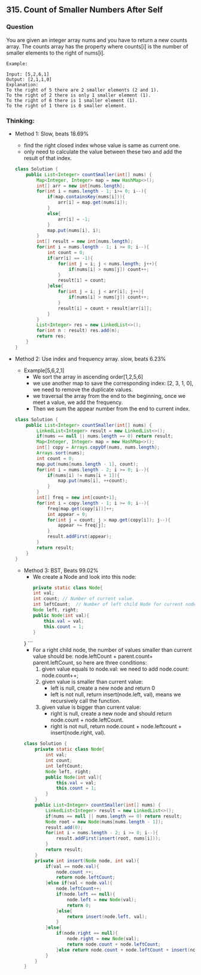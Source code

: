 ## 315. Count of Smaller Numbers After Self

### Question
You are given an integer array nums and you have to return a new counts array. The counts array has the property where counts[i] is the number of smaller elements to the right of nums[i].

```
Example:

Input: [5,2,6,1]
Output: [2,1,1,0] 
Explanation:
To the right of 5 there are 2 smaller elements (2 and 1).
To the right of 2 there is only 1 smaller element (1).
To the right of 6 there is 1 smaller element (1).
To the right of 1 there is 0 smaller element.
```

### Thinking:
* Method 1: Slow, beats 18.69%
	* find the right closed index whose value is same as current one.
	* only need to calculate the value between these two and add the result of that index.
    ```Java
    class Solution {
        public List<Integer> countSmaller(int[] nums) {
            Map<Integer, Integer> map = new HashMap<>();
            int[] arr = new int[nums.length];
            for(int i = nums.length - 1; i>= 0; i--){
                if(map.containsKey(nums[i])){
                    arr[i] = map.get(nums[i]);
                }
                else{
                    arr[i] = -1;
                }
                map.put(nums[i], i);
            }
            int[] result = new int[nums.length];
            for(int i = nums.length - 1; i >= 0; i--){
                int count = 0;
                if(arr[i] == -1){
                    for(int j = i; j < nums.length; j++){
                        if(nums[i] > nums[j]) count++;
                    }
                    result[i] = count;
                }else{
                    for(int j = i; j < arr[i]; j++){
                        if(nums[i] > nums[j]) count++;
                    }
                    result[i] = count + result[arr[i]];
                }
            }
            List<Integer> res = new LinkedList<>();
            for(int n : result) res.add(n);
            return res;
        }
    }
    ```

* Method 2:  Use index and frequency array. slow, beats 6.23%
	* Example[5,6,2,1]
		* We sort the array in ascending order[1,2,5,6]
		* we use another map to save the corresponding index: [2, 3, 1, 0], we need to remove the duplicate values.
		* we traversal the array from the end to the beginning, once we meet a value, we add the frequency.
		* Then we sum the appear number from the end to current index.
	```Java
	class Solution {
	    public List<Integer> countSmaller(int[] nums) {
	        LinkedList<Integer> result = new LinkedList<>();
	        if(nums == null || nums.length == 0) return result;
	        Map<Integer, Integer> map = new HashMap<>();
	        int[] copy = Arrays.copyOf(nums, nums.length);
	        Arrays.sort(nums);
	        int count = 0;
	        map.put(nums[nums.length - 1], count);
	        for(int i = nums.length - 2; i >= 0; i--){
	            if(nums[i] != nums[i + 1]){
	                map.put(nums[i], ++count);
	            }
	        }
	        int[] freq = new int[count+1];
	        for(int i = copy.length - 1; i >= 0; i--){
	            freq[map.get(copy[i])]++;
	            int appear = 0;
	            for(int j = count; j > map.get(copy[i]); j--){
	                appear += freq[j];
	            }
	            result.addFirst(appear);
	        }
	        return result;
	    }
	}
	```

	* Method 3: BST, Beats 99.02%
		* We create a Node and look into this node:
			```Java
			private static class Node{
	        int val;
	        int count; // Number of current value.
	        int leftCount;	// Number of left child Node for current node.
	        Node left, right;
	        public Node(int val){
	            this.val = val;
	            this.count = 1;
	        }
	    }
			```
		* For a right child node, the number of values smaller than current value should be: node.leftCount + parent.count+ parent.leftCount, so here are three conditions:
			1. given value equals to node.val: we need to add node.count: node.count++;
			2. given value is smaller than current value:
				* left is null, create a new node and return 0
				* left is not null, return insert(node.left, val), means we recursively call the function.
			3. given value is bigger than current value:
				* right is null, create a new node and should return node.count + node.leftCount.
				* right is not null, return node.count + node.leftcount + insert(node.right, val).
		```Java
		class Solution {
		    private static class Node{
		        int val;
		        int count;
		        int leftCount;
		        Node left, right;
		        public Node(int val){
		            this.val = val;
		            this.count = 1;
		        }
		    }
		    public List<Integer> countSmaller(int[] nums) {
		        LinkedList<Integer> result = new LinkedList<>();
		        if(nums == null || nums.length == 0) return result;
		        Node root = new Node(nums[nums.length - 1]);
		        result.add(0);
		        for(int i = nums.length - 2; i >= 0; i--){
		            result.addFirst(insert(root, nums[i]));
		        }
		        return result;
		    }
		    private int insert(Node node, int val){        
		        if(val == node.val){
		            node.count ++;
		            return node.leftCount;
		        }else if(val < node.val){
		            node.leftCount++;
		            if(node.left == null){
		                node.left = new Node(val);
		                return 0;
		            }else{
		                return insert(node.left, val);
		            }
		        }else{
		            if(node.right == null){
		                node.right = new Node(val);
		                return node.count + node.leftCount;
		            }else return node.count + node.leftCount + insert(node.right, val);
		        }
		    }
		}
		```
